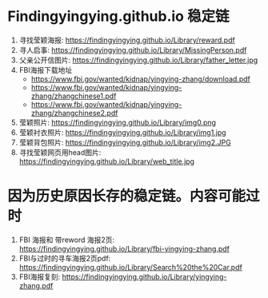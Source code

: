 # Findingyingying.github.io 稳定链

1. 寻找莹颖海报: https://findingyingying.github.io/Library/reward.pdf
2. 寻人启事: https://findingyingying.github.io/Library/MissingPerson.pdf
3. 父亲公开信图片:  https://findingyingying.github.io/Library/father_letter.jpg
4. FBI海报下载地址
   - https://www.fbi.gov/wanted/kidnap/yingying-zhang/download.pdf
   - https://www.fbi.gov/wanted/kidnap/yingying-zhang/zhangchinese1.pdf
   - https://www.fbi.gov/wanted/kidnap/yingying-zhang/zhangchinese2.pdf
5. 莹颖照片: https://findingyingying.github.io/Library/img0.png
6. 莹颖衬衣照片: https://findingyingying.github.io/Library/img1.jpg
7. 莹颖背包照片: https://findingyingying.github.io/Library/img2.JPG
8. 寻找莹颖网页用head图片: https://findingyingying.github.io/Library/web_title.jpg

# 因为历史原因长存的稳定链。内容可能过时

1. FBI 海报和 带reword 海报2页: https://findingyingying.github.io/Library/fbi-yingying-zhang.pdf
2. FBI与过时的寻车海报2页pdf: https://findingyingying.github.io/Library/Search%20the%20Car.pdf
3. FBI海报复刻: https://findingyingying.github.io/Library/yingying-zhang.pdf